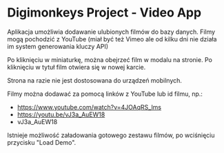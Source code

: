 # Digimonkeys Project - Video App

Aplikacja umożliwia dodawanie ulubionych filmów do bazy danych.
Filmy mogą pochodzić z YouTube (miał być też Vimeo ale od kilku dni nie działa im system generowania kluczy API)

Po kliknięciu w miniaturkę, można obejrzeć film w modalu na stronie. Po kliknięciu w tytuł film otwiera się w nowej karcie.

Strona na razie nie jest dostosowana do urządzeń mobilnych.

Filmy można dodawać za pomocą linków z YouTube lub id filmu, np.:
 - https://www.youtube.com/watch?v=4JOAqRS_lms
 - https://youtu.be/vJ3a_AuEW18
 - vJ3a_AuEW18

Istnieje możliwość załadowania gotowego zestawu filmów, po wciśnięciu przycisku "Load Demo".